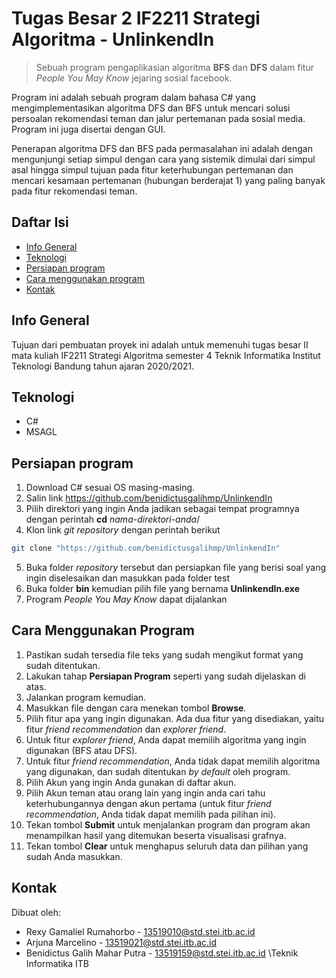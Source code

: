 # Tugas Besar 2 IF2211 Strategi Algoritma - UnlinkendIn
> Sebuah program pengaplikasian algoritma **BFS** dan **DFS** dalam fitur *People You May Know* jejaring sosial facebook. 

Program ini adalah sebuah program dalam bahasa C# yang mengimplementasikan algoritma DFS dan BFS untuk mencari solusi persoalan rekomendasi teman dan jalur pertemanan pada sosial media. Program ini juga disertai dengan GUI.

Penerapan algoritma DFS dan BFS pada permasalahan ini adalah dengan mengunjungi setiap simpul dengan cara yang sistemik dimulai dari simpul asal hingga simpul tujuan pada fitur keterhubungan pertemanan dan mencari kesamaan pertemanan (hubungan berderajat 1) yang paling banyak pada fitur rekomendasi teman.

## Daftar Isi
* [Info General](#info-general)
* [Teknologi](#teknologi)
* [Persiapan program](#persiapan-program)
* [Cara menggunakan program](#cara-menggunakan-program)
* [Kontak](#kontak)

## Info General
Tujuan dari pembuatan proyek ini adalah untuk memenuhi tugas besar II mata kuliah IF2211 Strategi Algoritma semester 4 Teknik Informatika Institut Teknologi Bandung tahun ajaran 2020/2021.

## Teknologi
* C#
* MSAGL

## Persiapan program
1. Download C# sesuai OS masing-masing. 
2. Salin link https://github.com/benidictusgalihmp/UnlinkendIn
3. Pilih direktori yang ingin Anda jadikan sebagai tempat programnya dengan perintah **cd**  *nama-direktori-anda*/
4. Klon link *git repository* dengan perintah berikut
```bash
git clone "https://github.com/benidictusgalihmp/UnlinkendIn"
``` 
5. Buka folder *repository* tersebut dan persiapkan file yang berisi soal yang ingin diselesaikan dan masukkan pada folder test
6. Buka folder **bin** kemudian pilih file yang bernama **UnlinkendIn.exe**
7. Program *People You May Know* dapat dijalankan

## Cara Menggunakan Program
1. Pastikan sudah tersedia file teks yang sudah mengikut format yang sudah ditentukan.
2. Lakukan tahap **Persiapan Program** seperti yang sudah dijelaskan di atas.
3. Jalankan program kemudian.
4. Masukkan file dengan cara menekan tombol **Browse**.
5. Pilih fitur apa yang ingin digunakan. Ada dua fitur yang disediakan, yaitu fitur *friend recommendation* dan *explorer friend*.
6. Untuk fitur *explorer friend*, Anda dapat memilih algoritma yang ingin digunakan (BFS atau DFS).
7. Untuk fitur *friend recommendation*, Anda tidak dapat memilih algoritma yang digunakan, dan sudah ditentukan *by default* oleh program.
8. Pilih Akun yang ingin Anda gunakan di daftar akun.
9. Pilih Akun teman atau orang lain yang ingin anda cari tahu keterhubungannya dengan akun pertama (untuk fitur *friend recommendation*, Anda tidak dapat memilih pada pilihan ini).
10. Tekan tombol **Submit** untuk menjalankan program dan program akan menampilkan hasil yang ditemukan beserta visualisasi grafnya.
11. Tekan tombol **Clear** untuk menghapus seluruh data dan pilihan yang sudah Anda masukkan.

## Kontak
Dibuat oleh:
- Rexy Gamaliel Rumahorbo - 13519010@std.stei.itb.ac.id
- Arjuna Marcelino - 13519021@std.stei.itb.ac.id
- Benidictus Galih Mahar Putra - 13519159@std.stei.itb.ac.id
\Teknik Informatika ITB

